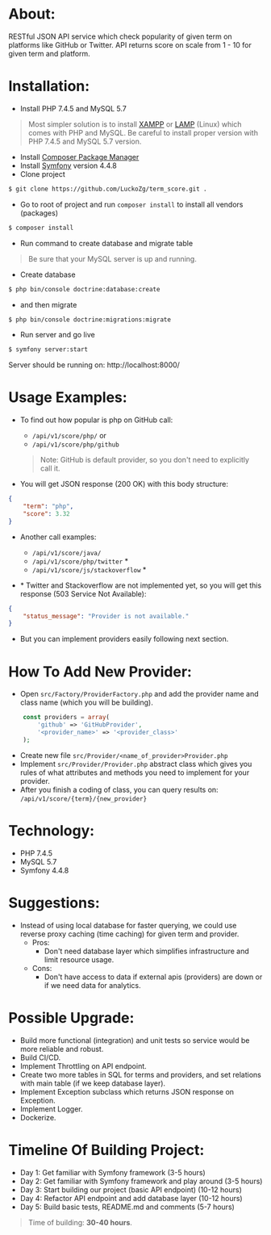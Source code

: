 # About:
RESTful JSON API service which check popularity of given term on platforms like GitHub or Twitter. API
returns score on scale from 1 - 10 for given term and platform.

# Installation:
- Install PHP 7.4.5 and MySQL 5.7
> Most simpler solution is to install [XAMPP](https://www.apachefriends.org/download.html) or [LAMP](https://bitnami.com/stack/lamp/installer) (Linux) which comes with PHP and MySQL. Be careful to install proper version with PHP 7.4.5 and MySQL 5.7 version.
- Install [Composer Package Manager](https://getcomposer.org/download/)
- Install [Symfony](https://symfony.com/download) version 4.4.8
- Clone project
```sh
$ git clone https://github.com/LuckoZg/term_score.git .
```
- Go to root of project and run `composer install` to install all vendors (packages)
```sh
$ composer install
```
- Run command to create database and migrate table
> Be sure that your MySQL server is up and running.
- Create database
 ```sh
$ php bin/console doctrine:database:create
```
- and then migrate
 ```sh
$ php bin/console doctrine:migrations:migrate
```
- Run server and go live
```sh
$ symfony server:start
```

Server should be running on: 
http://localhost:8000/


# Usage Examples:
- To find out how popular is php on GitHub call:
    - `/api/v1/score/php/`
    or
    - `/api/v1/score/php/github`

    > Note: GitHub is default provider, so you don't need to explicitly call it.

- You will get JSON response (200 OK) with this body structure:
```json
{
    "term": "php",
    "score": 3.32
}
```

- Another call examples:
    - `/api/v1/score/java/`
    - `/api/v1/score/php/twitter` *
    - `/api/v1/score/js/stackoverflow` *

- \* Twitter and Stackoverflow are not implemented yet, so you will get this response (503 Service Not Available):
```json
{
    "status_message": "Provider is not available."
}
```


- But you can implement providers easily following next section.

# How To Add New Provider:
- Open `src/Factory/ProviderFactory.php` and add the provider name and class name (which you will be building).
```php
    const providers = array(
        'github' => 'GitHubProvider',
        '<provider_name>' => '<provider_class>'
    );
```

- Create new file `src/Provider/<name_of_provider>Provider.php`
- Implement `src/Provider/Provider.php` abstract class which gives you rules of what attributes and methods you need to implement for your provider.
- After you finish a coding of class, you can query results on:
    `/api/v1/score/{term}/{new_provider}`

# Technology:
- PHP 7.4.5
- MySQL 5.7
- Symfony 4.4.8

# Suggestions:
- Instead of using local database for faster querying, we could use reverse proxy caching (time caching) for given term and provider.
  - Pros: 
    - Don't need database layer which simplifies infrastructure and limit resource usage.
  - Cons: 
    - Don't have access to data if external apis (providers) are down or if we need data for analytics.

# Possible Upgrade:
- Build more functional (integration) and unit tests so service would be more reliable and robust.
- Build CI/CD.
- Implement Throttling on API endpoint.
- Create two more tables in SQL for terms and providers, and set relations with main table (if we keep database layer).
- Implement Exception subclass which returns JSON response on Exception.
- Implement Logger.
- Dockerize.

# Timeline Of Building Project:
- Day 1: Get familiar with Symfony framework (3-5 hours)
- Day 2: Get familiar with Symfony framework and play around (3-5 hours)
- Day 3: Start building our project (basic API endpoint) (10-12 hours)
- Day 4: Refactor API endpoint and add database layer (10-12 hours)
- Day 5: Build basic tests, README.md and comments (5-7 hours)
> Time of building: **30-40 hours**.